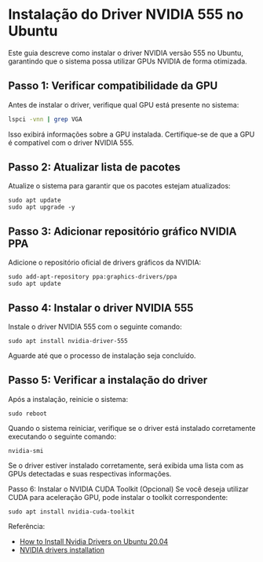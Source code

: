# Instalação do Driver NVIDIA 555 no Ubuntu

Este guia descreve como instalar o driver NVIDIA versão 555 no Ubuntu, garantindo que o sistema possa utilizar GPUs NVIDIA de forma otimizada.

## Passo 1: Verificar compatibilidade da GPU
Antes de instalar o driver, verifique qual GPU está presente no sistema:

```bash
lspci -vnn | grep VGA
```

Isso exibirá informações sobre a GPU instalada. Certifique-se de que a GPU é compatível com o driver NVIDIA 555.

## Passo 2: Atualizar lista de pacotes

Atualize o sistema para garantir que os pacotes estejam atualizados:

```
sudo apt update
sudo apt upgrade -y
```

## Passo 3: Adicionar repositório gráfico NVIDIA PPA

Adicione o repositório oficial de drivers gráficos da NVIDIA:

```
sudo add-apt-repository ppa:graphics-drivers/ppa
sudo apt update
```

## Passo 4: Instalar o driver NVIDIA 555

Instale o driver NVIDIA 555 com o seguinte comando:

```
sudo apt install nvidia-driver-555
```

Aguarde até que o processo de instalação seja concluído.

## Passo 5: Verificar a instalação do driver

Após a instalação, reinicie o sistema:

```
sudo reboot
```

Quando o sistema reiniciar, verifique se o driver está instalado corretamente executando o seguinte comando:

```
nvidia-smi
```

Se o driver estiver instalado corretamente, será exibida uma lista com as GPUs detectadas e suas respectivas informações.

Passo 6: Instalar o NVIDIA CUDA Toolkit (Opcional)
Se você deseja utilizar CUDA para aceleração GPU, pode instalar o toolkit correspondente:

```
sudo apt install nvidia-cuda-toolkit
```

Referência:

- [How to Install Nvidia Drivers on Ubuntu 20.04](https://phoenixnap.com/kb/install-nvidia-drivers-ubuntu)
- [NVIDIA drivers installation](https://ubuntu.com/server/docs/nvidia-drivers-installation)